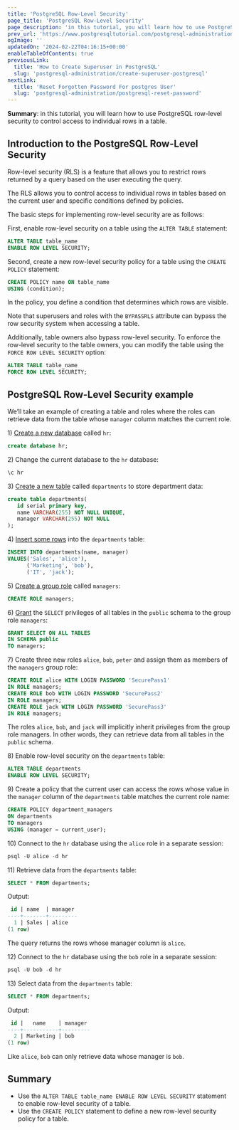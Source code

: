 ```yaml
---
title: 'PostgreSQL Row-Level Security'
page_title: 'PostgreSQL Row-Level Security'
page_description: 'in this tutorial, you will learn how to use PostgreSQL row-level security to control access to individual rows in a table.'
prev_url: 'https://www.postgresqltutorial.com/postgresql-administration/postgresql-row-level-security/'
ogImage: ''
updatedOn: '2024-02-22T04:16:15+00:00'
enableTableOfContents: true
previousLink:
  title: 'How to Create Superuser in PostgreSQL'
  slug: 'postgresql-administration/create-superuser-postgresql'
nextLink:
  title: 'Reset Forgotten Password For postgres User'
  slug: 'postgresql-administration/postgresql-reset-password'
---
```


**Summary**: in this tutorial, you will learn how to use PostgreSQL row\-level security to control access to individual rows in a table.

## Introduction to the PostgreSQL Row\-Level Security

Row\-level security (RLS) is a feature that allows you to restrict rows returned by a query based on the user executing the query.

The RLS allows you to control access to individual rows in tables based on the current user and specific conditions defined by policies.

The basic steps for implementing row\-level security are as follows:

First, enable row\-level security on a table using the `ALTER TABLE` statement:

```sql
ALTER TABLE table_name
ENABLE ROW LEVEL SECURITY;
```

Second, create a new row\-level security policy for a table using the `CREATE POLICY` statement:

```sql
CREATE POLICY name ON table_name
USING (condition);
```

In the policy, you define a condition that determines which rows are visible.

Note that superusers and roles with the `BYPASSRLS` attribute can bypass the row security system when accessing a table.

Additionally, table owners also bypass row\-level security. To enforce the row\-level security to the table owners, you can modify the table using the `FORCE ROW LEVEL SECURITY` option:

```sql
ALTER TABLE table_name
FORCE ROW LEVEL SECURITY;
```

## PostgreSQL Row\-Level Security example

We’ll take an example of creating a table and roles where the roles can retrieve data from the table whose `manager` column matches the current role.

1\) [Create a new database](postgresql-create-database) called `hr`:

```sql
create database hr;
```

2\) Change the current database to the `hr` database:

```sql
\c hr
```

3\) [Create a new table](../postgresql-tutorial/postgresql-create-table) called `departments` to store department data:

```sql
create table departments(
   id serial primary key,
   name VARCHAR(255) NOT NULL UNIQUE,
   manager VARCHAR(255) NOT NULL
);
```

4\) [Insert some rows](../postgresql-tutorial/postgresql-insert-multiple-rows) into the `departments` table:

```sql
INSERT INTO departments(name, manager)
VALUES('Sales', 'alice'),
      ('Marketing', 'bob'),
      ('IT', 'jack');
```

5\) [Create a group role](postgresql-role-membership) called `managers`:

```sql
CREATE ROLE managers;
```

6\) [Grant](postgresql-grant) the `SELECT` privileges of all tables in the `public` schema to the group role `managers`:

```sql
GRANT SELECT ON ALL TABLES
IN SCHEMA public
TO managers;
```

7\) Create three new roles `alice`, `bob`, `peter` and assign them as members of the `managers` group role:

```sql
CREATE ROLE alice WITH LOGIN PASSWORD 'SecurePass1'
IN ROLE managers;
CREATE ROLE bob WITH LOGIN PASSWORD 'SecurePass2'
IN ROLE managers;
CREATE ROLE jack WITH LOGIN PASSWORD 'SecurePass3'
IN ROLE managers;
```

The roles `alice`, `bob`, and `jack` will implicitly inherit privileges from the group role managers. In other words, they can retrieve data from all tables in the `public` schema.

8\) Enable row\-level security on the `departments` table:

```sql
ALTER TABLE departments
ENABLE ROW LEVEL SECURITY;
```

9\) Create a policy that the current user can access the rows whose value in the `manager` column of the `departments` table matches the current role name:

```sql
CREATE POLICY department_managers
ON departments
TO managers
USING (manager = current_user);
```

10\) Connect to the `hr` database using the `alice` role in a separate session:

```sql
psql -U alice -d hr
```

11\) Retrieve data from the `departments` table:

```sql
SELECT * FROM departments;
```

Output:

```sql
 id | name  | manager
----+-------+---------
  1 | Sales | alice
(1 row)
```

The query returns the rows whose manager column is `alice`.

12\) Connect to the `hr` database using the `bob` role in a separate session:

```sql
psql -U bob -d hr
```

13\) Select data from the `departments` table:

```sql
SELECT * FROM departments;
```

Output:

```sql
 id |   name    | manager
----+-----------+---------
  2 | Marketing | bob
(1 row)
```

Like `alice`, `bob` can only retrieve data whose manager is `bob`.

## Summary

- Use the `ALTER TABLE table_name ENABLE ROW LEVEL SECURITY` statement to enable row\-level security of a table.
- Use the `CREATE POLICY` statement to define a new row\-level security policy for a table.
